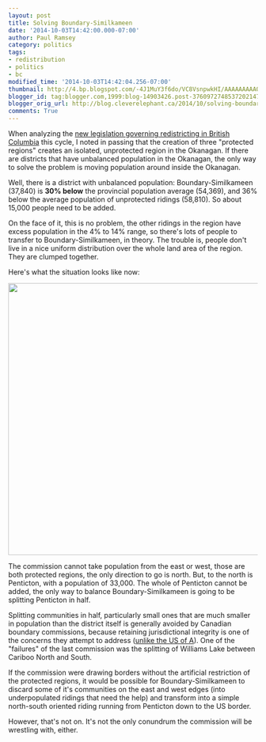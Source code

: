 ```yaml
---
layout: post
title: Solving Boundary-Similkameen
date: '2014-10-03T14:42:00.000-07:00'
author: Paul Ramsey
category: politics
tags:
- redistribution
- politics
- bc
modified_time: '2014-10-03T14:42:04.256-07:00'
thumbnail: http://4.bp.blogspot.com/-4J1MuY3f6do/VC8VsnpwkHI/AAAAAAAAAOU/qwIzx45DL-Q/s72-c/boundary-similkameen.png
blogger_id: tag:blogger.com,1999:blog-14903426.post-3760972748537202147
blogger_orig_url: http://blog.cleverelephant.ca/2014/10/solving-boundary-similkameen.html
comments: True
---
```


When analyzing the [new legislation governing redistricting in British Columbia](/2013/11/bc-electoral-redistribution-and.html) this cycle, I noted in passing that the creation of three "protected regions" creates an isolated, unprotected region in the Okanagan. If there are districts that have unbalanced population in the Okanagan, the only way to solve the problem is moving population around inside the Okanagan. 

Well, there is a district with unbalanced population: Boundary-Similkameen (37,840) is **30% below** the provincial population average (54,369), and 36% below the average population of unprotected ridings (58,810). So about 15,000 people need to be added. 

On the face of it, this is no problem, the other ridings in the region have excess population in the 4% to 14% range, so there's lots of people to transfer to Boundary-Similkameen, in theory. The trouble is, people don't live in a nice uniform distribution over the whole land area of the region. They are clumped together.  

Here's what the situation looks like now: 

<img width=550 border="0" src="http://4.bp.blogspot.com/-4J1MuY3f6do/VC8VsnpwkHI/AAAAAAAAAOU/qwIzx45DL-Q/s1600/boundary-similkameen.png" />

The commission cannot take population from the east or west, those are both protected regions, the only direction to go is north. But, to the north is Penticton, with a population of 33,000. The whole of Penticton cannot be added, the only way to balance Boundary-Similkameen is going to be splitting Penticton in half. 

Splitting communities in half, particularly small ones that are much smaller in population than the district itself is generally avoided by Canadian boundary commissions, because retaining jurisdictional integrity is one of the concerns they attempt to address ([unlike the US of A](http://www.washingtonpost.com/blogs/wonkblog/wp/2014/05/15/americas-most-gerrymandered-congressional-districts/)). One of the "failures" of the last commission was the splitting of Williams Lake between Cariboo North and South. 

If the commission were drawing borders without the artificial restriction of the protected regions, it would be possible for Boundary-Similkameen to discard some of it's communities on the east and west edges (into underpopulated ridings that need the help) and transform into a simple north-south oriented riding running from Penticton down to the US border. 

However, that's not on. It's not the only conundrum the commission will be wrestling with, either.
